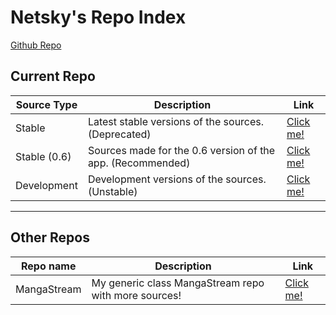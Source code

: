 # Netsky's Repo Index
[Github Repo](https://github.com/TheNetsky/netskys-extensions)

## Current Repo

| Source Type | Description |          Link |
| ---        |    ----   |         --- |
| Stable      | Latest stable versions of the sources. (Deprecated)     | [Click me!](https://thenetsky.github.io/netskys-extensions/main/)    |
| Stable (0.6)   | Sources made for the 0.6 version of the app. (Recommended)        |  [Click me!](https://thenetsky.github.io/netskys-extensions/0.6/)    |
| Development   | Development versions of the sources. (Unstable)        |  [Click me!](https://thenetsky.github.io/netskys-extensions/dev/)    |

___
## Other Repos

| Repo name | Description |          Link |
| ---        |    ----   |         --- |
| MangaStream   | My generic class MangaStream repo with more sources!        |  [Click me!](https://thenetsky.github.io/extensions-mangastream/)    |
